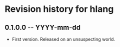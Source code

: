 # Revision history for hlang

## 0.1.0.0 -- YYYY-mm-dd

* First version. Released on an unsuspecting world.
